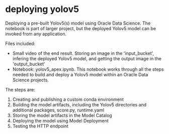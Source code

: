 # deploying yolov5
Deploying a pre-built Yolov5(s) model using Oracle Data Science. The notebook is part of larger project, but the deployed Yolov5 model can be invoked from any application.

Files included:
- Small video of the end result. Storing an image in the 'input_bucket', infering the deployed Yolov5 model, and getting the output image in the 'output_bucket'
- Notebook: yolov5_apex.ipynb.
This notebook works through all the steps needed to build and deploy a Yolov5 model within an Oracle Data Science projects.

The steps are:
1. Creating and publishing a custom conda environment
2. Building the model artifacts, including the Yolov5 directories and additional packages, score.py, runtime.yaml
3. Storing the model artifacts in the Model Catalog
4. Deploying the model using Model Deployment
5. Testing the HTTP endpoint
